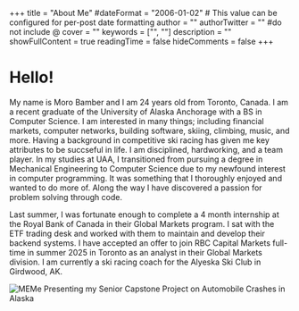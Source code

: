 +++
title = "About Me"
#dateFormat = "2006-01-02" # This value can be configured for per-post date formatting
author = ""
authorTwitter = "" #do not include @
cover = ""
keywords = ["", ""]
description = ""
showFullContent = true
readingTime = false
hideComments = false
+++

# Hello!

My name is Moro Bamber and I am 24 years old from Toronto, Canada. I am a recent graduate of the University of Alaska Anchorage with a BS in Computer Science. I am interested in many things; including financial markets, computer networks, building software, skiing, climbing, music, and more. Having a background in competitive ski racing has given me key attributes to be succseful in life. I am disciplined, hardworking, and a team player. In my studies at UAA, I transitioned from pursuing a degree in Mechanical Engineering to Computer Science due to my newfound interest in computer programming. It was something that I thoroughly enjoyed and wanted to do more of. Along the way I have discovered a passion for problem solving through code.

Last summer, I was fortunate enough to complete a 4 month internship at the Royal Bank of Canada in their Global Markets program.
I sat with the ETF trading desk and worked with them to maintain and develop their backend systems. I have accepted an offer to join RBC Capital Markets full-time in summer 2025 in Toronto as an analyst in their Global Markets division. I am currently a ski racing coach for the Alyeska Ski Club in Girdwood, AK.

![ME](/me.jpg)Me Presenting my Senior Capstone Project on Automobile Crashes in Alaska